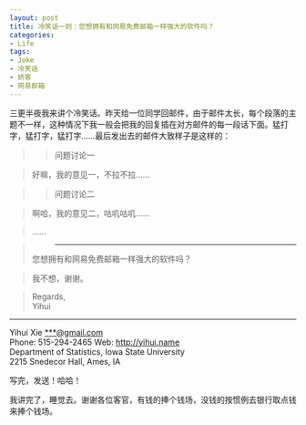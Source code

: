 ```yaml
---
layout: post
title: 冷笑话一则：您想拥有和网易免费邮箱一样强大的软件吗？
categories:
- Life
tags:
- Joke
- 冷笑话
- 娇客
- 网易邮箱
---
```


三更半夜我来讲个冷笑话。昨天给一位同学回邮件，由于邮件太长，每个段落的主题不一样，这种情况下我一般会把我的回复插在对方邮件的每一段话下面。猛打字，猛打字，猛打字……最后发出去的邮件大致样子是这样的：

> > 问题讨论一

> 好嘛，我的意见一，不拉不拉……

> > 问题讨论二

> 啊哈，我的意见二，咕叽咕叽……

> ……

> > ________________________________
> 您想拥有和网易免费邮箱一样强大的软件吗？

> 我不想，谢谢。

> Regards,  
Yihui  
---  
Yihui Xie <***@gmail.com>  
Phone: 515-294-2465 Web: http://yihui.name  
Department of Statistics, Iowa State University  
2215 Snedecor Hall, Ames, IA

写完，发送！哈哈！

我讲完了，睡觉去。谢谢各位客官，有钱的捧个钱场，没钱的按惯例去银行取点钱来捧个钱场。

